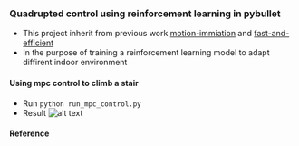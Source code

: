 ### Quadrupted control using reinforcement learning in pybullet
* This project inherit from previous work [motion-immiation](https://github.com/erwincoumans/motion_imitation) and [fast-and-efficient](https://github.com/yxyang/fast_and_efficient)
* In the purpose of training a reinforcement learning model to adapt diffirent indoor environment

#### Using mpc control to climb a stair
* Run `python run_mpc_control.py`
* Result
![alt text](https://github.com/phuongboi/quadruped-control-in-pybullet/blob/main/stair_mpc.gif)
#### Reference
